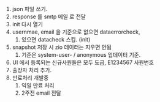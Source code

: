 1. json 파일 쓰기.
2. response 를 smtp 메일 로 전달
3. init 다시 열기
4. usernmae, email 을 기준으로 없으면 dataerrorcheck, 
	1. 있으면 datacheck 스킵. (init)
5. snapshot 저장 시 zio 데이터는 지우면 안됨
	1. 기준은 system-user- / anonymous 업데이터 기준.
6. UI 에서 등록되는 신규사원들은 모두 도급, E1234567 사원번호
7. 출장자 처리 추가.
8. 만료처리 개발중
	1. 익일 만료 처리
	2. 2주전 email 전달